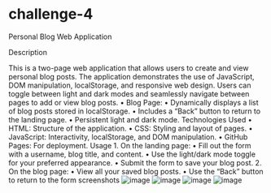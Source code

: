 # challenge-4
Personal Blog Web Application

Description

This is a two-page web application that allows users to create and view personal blog posts. The application demonstrates the use of JavaScript, DOM manipulation, localStorage, and responsive web design. Users can toggle between light and dark modes and seamlessly navigate between pages to add or view blog posts.
	•	Blog Page:
	•	Dynamically displays a list of blog posts stored in localStorage.
	•	Includes a “Back” button to return to the landing page.
	•	Persistent light and dark mode.
    Technologies Used
	•	HTML: Structure of the application.
	•	CSS: Styling and layout of pages.
	•	JavaScript: Interactivity, localStorage, and DOM manipulation.
	•	GitHub Pages: For deployment.
    Usage
	1.	On the landing page:
	•	Fill out the form with a username, blog title, and content.
	•	Use the light/dark mode toggle for your preferred appearance.
	•	Submit the form to save your blog post.
	2.	On the blog page:
	•	View all your saved blog posts.
	•	Use the “Back” button to return to the form
    screenshots
![image](Screenshot%202025-01-28%20at%202.25.13 PM.png)
![image](Screenshot%202025-01-28%20at%202.25.16 PM.png)
![image](Screenshot%202025-01-28%20at%202.25.19 PM.png)
![image](Screenshot%202025-01-28%20at%202.25.22 PM.png)
